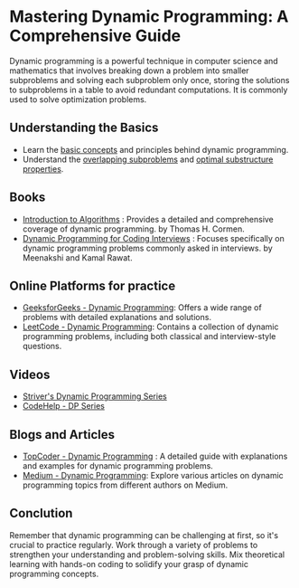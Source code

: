 # Mastering Dynamic Programming: A Comprehensive Guide
Dynamic programming is a powerful technique in computer science and mathematics that involves breaking down a problem into smaller subproblems and solving each subproblem only once, storing the solutions to subproblems in a table to avoid redundant computations. It is commonly used to solve optimization problems.
## Understanding the Basics
- Learn the [basic concepts](https://stackoverflow.blog/2022/01/31/the-complete-beginners-guide-to-dynamic-programming/) and principles behind dynamic programming.
- Understand the [overlapping subproblems](https://www.geeksforgeeks.org/overlapping-subproblems-property-in-dynamic-programming-dp-1/) and [optimal substructure properties](https://www.geeksforgeeks.org/optimal-substructure-property-in-dynamic-programming-dp-2/).
## Books
- [Introduction to Algorithms](https://dl.ebooksworld.ir/books/Introduction.to.Algorithms.4th.Leiserson.Stein.Rivest.Cormen.MIT.Press.9780262046305.EBooksWorld.ir.pdf) : Provides a detailed and comprehensive coverage of dynamic programming.  by Thomas H. Cormen.
- [Dynamic Programming for Coding Interviews](https://books.google.co.in/books?id=P-jtDQAAQBAJ&printsec=frontcover&source=gbs_ge_summary_r&cad=0#v=onepage&q&f=false) : Focuses specifically on dynamic programming problems commonly asked in interviews. by Meenakshi and Kamal Rawat.
## Online Platforms for practice
- [GeeksforGeeks - Dynamic Programming](https://www.geeksforgeeks.org/dynamic-programming/?source=google&medium=cpc&device=c&keyword=&matchtype=&campaignid=20992253746&adgroup=&gad_source=1&gclid=Cj0KCQiAwvKtBhDrARIsAJj-kThCdk_bZt4GZfpO_RD1ojiX8j-Ul0s4ZkdWSxIYsFh_8Nw9r9bqLJYaAoRKEALw_wcB): Offers a wide range of problems with detailed explanations and solutions. 
- [LeetCode - Dynamic Programming](https://leetcode.com/tag/dynamic-programming/): Contains a collection of dynamic programming problems, including both classical and interview-style questions.
## Videos 
- [Striver's Dynamic Programming Series](https://www.youtube.com/playlist?list=PLgUwDviBIf0qUlt5H_kiKYaNSqJ81PMMY)
- [CodeHelp - DP Series](https://www.youtube.com/playlist?list=PLDzeHZWIZsTomOPnCiU3J95WufjE36wsb)
## Blogs and Articles
- [TopCoder - Dynamic Programming](https://www.topcoder.com/community/competitive-programming/tutorials/dynamic-programming-from-novice-to-advanced/) : A detailed guide with explanations and examples for dynamic programming problems.
- [Medium - Dynamic Programming](https://medium.com/@al.eks/the-ultimate-guide-to-dynamic-programming-65865ef7ec5b): Explore various articles on dynamic programming topics from different authors on Medium.
## Conclution
Remember that dynamic programming can be challenging at first, so it's crucial to practice regularly. Work through a variety of problems to strengthen your understanding and problem-solving skills. Mix theoretical learning with hands-on coding to solidify your grasp of dynamic programming concepts.